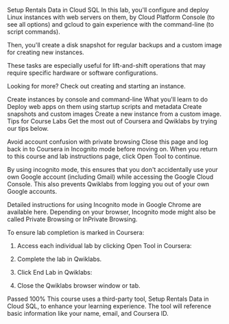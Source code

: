 Setup Rentals Data in Cloud SQL
In this lab, you'll configure and deploy Linux instances with web servers on them, by Cloud Platform Console (to see all options) and gcloud to gain experience with the command-line (to script commands).

Then, you'll create a disk snapshot for regular backups and a custom image for creating new instances.

These tasks are especially useful for lift-and-shift operations that may require specific hardware or software configurations.

Looking for more? Check out creating and starting an instance.

Create instances by console and command-line
What you'll learn to do
Deploy web apps on them using startup scripts and metadata
Create snapshots and custom images
Create a new instance from a custom image.
Tips for Course Labs
Get the most out of Coursera and Qwiklabs by trying our tips below.

Avoid account confusion with private browsing
Close this page and log back in to Coursera in Incognito mode before moving on. When you return to this course and lab instructions page, click Open Tool to continue.

By using incognito mode, this ensures that you don't accidentally use your own Google account (including Gmail) while accessing the Google Cloud Console. This also prevents Qwiklabs from logging you out of your own Google accounts.

Detailed instructions for using Incognito mode in Google Chrome are available here. Depending on your browser, Incognito mode might also be called Private Browsing or InPrivate Browsing.

To ensure lab completion is marked in Coursera:
1. Access each individual lab by clicking Open Tool in Coursera:


2. Complete the lab in Qwiklabs.

3. Click End Lab in Qwiklabs:


4. Close the Qwiklabs browser window or tab.

Passed 100%
This course uses a third-party tool, Setup Rentals Data in Cloud SQL, to enhance your learning experience. The tool will reference basic information like your name, email, and Coursera ID.


